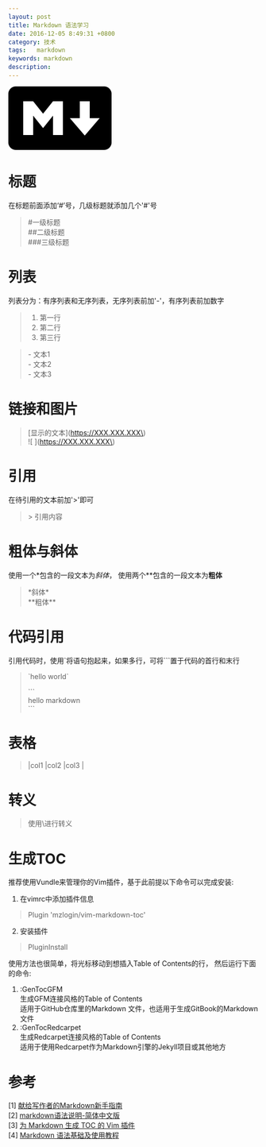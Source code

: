 ```yaml
---
layout: post
title: Markdown 语法学习
date: 2016-12-05 8:49:31 +0800
category: 技术
tags:   markdown
keywords: markdown
description: 
---
```

![image01](/public/img/markdown-logo.jpg)   

# 标题   
在标题前面添加‘#’号，几级标题就添加几个'#'号   
> \#一级标题  
> \#\#二级标题  
> \#\#\#三级标题   
   
# 列表   
列表分为：有序列表和无序列表，无序列表前加'-'，有序列表前加数字   
> 1. 第一行   
> 2. 第二行   
> 3. 第三行   
   
> \- 文本1   
> \- 文本2   
> \- 文本3   

# 链接和图片   
> \[显示的文本\]\(https://XXX.XXX.XXX\)    
> \!\[  \]\(https://XXX.XXX.XXX\)   

# 引用   
在待引用的文本前加'>'即可   
> \> 引用内容   
 
# 粗体与斜体   
使用一个\*包含的一段文本为*斜体*， 使用两个\*\*包含的一段文本为**粗体**   
> \*斜体\*   
> \*\*粗体\*\*   

# 代码引用   
引用代码时，使用\`将语句抱起来，如果多行，可将\`\`\`置于代码的首行和末行   
> \`hello world\`   
>   
> \`\`\`   
> hello markdown        
> \`\`\`

# 表格   
> \|col1   \|col2  \|col3  \|   

# 转义   
> 使用\\进行转义  

# 生成TOC   
推荐使用Vundle来管理你的Vim插件，基于此前提以下命令可以完成安装:        
1. 在vimrc中添加插件信息     
> Plugin 'mzlogin/vim-markdown-toc'    
2. 安装插件   
> PluginInstall     

使用方法也很简单，将光标移动到想插入Table of Contents的行， 然后运行下面的命令:       
1. :GenTocGFM    
生成GFM连接风格的Table of Contents     
适用于GitHub仓库里的Markdown 文件，也适用于生成GitBook的Markdown文件    
2. :GenTocRedcarpet     
生成Redcarpet连接风格的Table of Contents    
适用于使用Redcarpet作为Markdown引擎的Jekyll项目或其他地方  
  
 
# 参考   
[1] [献给写作者的Markdown新手指南](http://www.jianshu.com/p/q81RER/)   
[2] [markdown语法说明-简体中文版](http://wowubuntu.com/markdown/)   
[3] [为 Markdown 生成 TOC 的 Vim 插件](http://mazhuang.org/2015/12/19/vim-markdown-toc/)   
[4] [Markdown 语法基础及使用教程](http://col.dog/2015/11/22/Markdown-Syntax/)     

